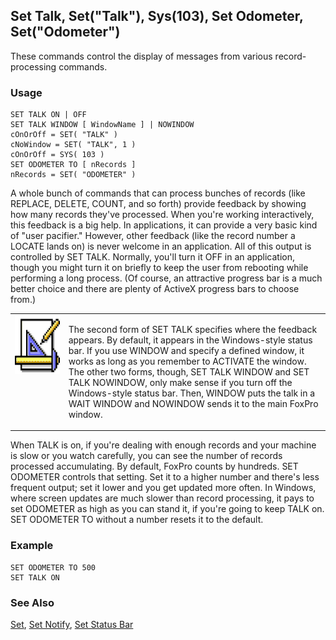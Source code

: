 ## Set Talk, Set("Talk"), Sys(103), Set Odometer, Set("Odometer")

These commands control the display of messages from various record-processing commands.

### Usage

```foxpro
SET TALK ON | OFF
SET TALK WINDOW [ WindowName ] | NOWINDOW
cOnOrOff = SET( "TALK" )
cNoWindow = SET( "TALK", 1 )
cOnOrOff = SYS( 103 )
SET ODOMETER TO [ nRecords ]
nRecords = SET( "ODOMETER" )
```

A whole bunch of commands that can process bunches of records (like REPLACE, DELETE, COUNT, and so forth) provide feedback by showing how many records they've processed. When you're working interactively, this feedback is a big help. In applications, it can provide a very basic kind of "user pacifier." However, other feedback (like the record number a LOCATE lands on) is never welcome in an application. All of this output is controlled by SET TALK. Normally, you'll turn it OFF in an application, though you might turn it on briefly to keep the user from rebooting while performing a long process. (Of course, an attractive progress bar is a much better choice and there are plenty of ActiveX progress bars to choose from.)

<table>
<tr>
  <td width="17%" valign="top">
<img width="94" height="94" src="Design.gif">
  </td>
  <td width="83%">
  <p>The second form of SET TALK specifies where the feedback appears. By default, it appears in the Windows-style status bar. If you use WINDOW and specify a defined window, it works as long as you remember to ACTIVATE the window. The other two forms, though, SET TALK WINDOW and SET TALK NOWINDOW, only make sense if you turn off the Windows-style status bar. Then, WINDOW puts the talk in a WAIT WINDOW and NOWINDOW sends it to the main FoxPro window.</p>
  </td>
 </tr>
</table>

When TALK is on, if you're dealing with enough records and your machine is slow or you watch carefully, you can see the number of records processed accumulating. By default, FoxPro counts by hundreds. SET ODOMETER controls that setting. Set it to a higher number and there's less frequent output; set it lower and you get updated more often. In Windows, where screen updates are much slower than record processing, it pays to set ODOMETER as high as you can stand it, if you're going to keep TALK on. SET ODOMETER TO without a number resets it to the default.

### Example

```foxpro
SET ODOMETER TO 500
SET TALK ON
```
### See Also

[Set](s4g126.md), [Set Notify](s4g139.md), [Set Status Bar](s4g638.md)